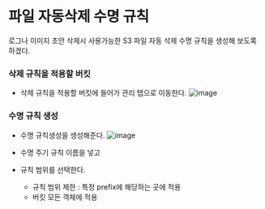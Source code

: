 # 파일 자동삭제 수명 규칙

로그나 이미지 초안 삭제시 사용가능한 S3 파일 자동 삭제 수명 규칙을 생성해 보도록 하겠다. 

### 삭제 규칙을 적용할 버킷

- 삭제 규칙을 적용할 버킷에 들어가 관리 탭으로 이동한다.
![image](https://user-images.githubusercontent.com/74139727/220038676-f92350ce-912d-4f10-8df9-884a422db042.png)



### 수명 규칙 생성

- 수명 규칙생성을 생성해준다.
![image](https://user-images.githubusercontent.com/74139727/220038714-51176b7c-dc01-4ea1-8920-feb7328d5c15.png)



- 수명 주기 규칙 이름을 넣고
- 규칙 범위를 선택한다.
    - 규칙 범위 제한 : 특정 prefix에 해당하는 곳에 적용
    - 버킷 모든 객체에 적용
